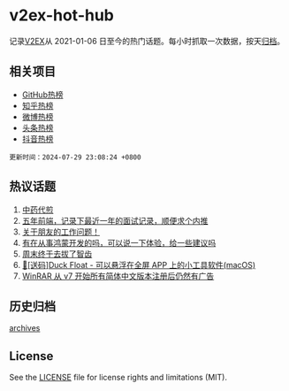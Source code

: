 # v2ex-hot-hub

 记录[V2EX](https://www.v2ex.com/)从 2021-01-06 日至今的热门话题。每小时抓取一次数据，按天[归档](archives)。
 
 ## 相关项目

- [GitHub热榜](https://github.com/lonnyzhang423/github-hot-hub)
- [知乎热榜](https://github.com/lonnyzhang423/zhihu-hot-hub)
- [微博热榜](https://github.com/lonnyzhang423/weibo-hot-hub)
- [头条热榜](https://github.com/lonnyzhang423/toutiao-hot-hub)
- [抖音热榜](https://github.com/lonnyzhang423/douyin-hot-hub)


 `更新时间：2024-07-29 23:08:24 +0800`

## 热议话题

1. [中药代煎](https://www.v2ex.com/t/1060787)
1. [五年前端，记录下最近一年的面试记录，顺便求个内推](https://www.v2ex.com/t/1060838)
1. [关于朋友的工作问题！](https://www.v2ex.com/t/1060755)
1. [有在从事鸿蒙开发的吗，可以说一下体验，给一些建议吗](https://www.v2ex.com/t/1060919)
1. [周末终于去拔了智齿](https://www.v2ex.com/t/1060828)
1. [🎁[送码]Duck Float - 可以悬浮在全屏 APP 上的小工具软件(macOS)](https://www.v2ex.com/t/1060783)
1. [WinRAR 从 v7 开始所有简体中文版本注册后仍然有广告](https://www.v2ex.com/t/1060747)

## 历史归档

[archives](archives)

## License

See the [LICENSE](LICENSE) file for license rights and limitations (MIT).
